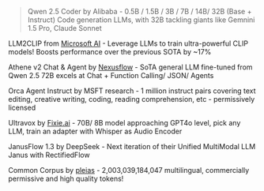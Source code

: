 
> Qwen 2.5 Coder by Alibaba - 0.5B / 1.5B / 3B / 7B / 14B/ 32B (Base + Instruct) Code generation LLMs, with 32B tackling giants like Gemnini 1.5 Pro, Claude Sonnet  
>  
 LLM2CLIP from [Microsoft AI](https://www.linkedin.com/company/microsoft-ai/) - Leverage LLMs to train ultra-powerful CLIP models! Boosts performance over the previous SOTA by ~17%  
>  
 Athene v2 Chat & Agent by [Nexusflow](https://www.linkedin.com/company/nexusflow-ai/) - SoTA general LLM fine-tuned from Qwen 2.5 72B excels at Chat + Function Calling/ JSON/ Agents  
>  
 Orca Agent Instruct by MSFT research - 1 million instruct pairs covering text editing, creative writing, coding, reading comprehension, etc - permissively licensed  
>  
 Ultravox by [Fixie.ai](https://www.linkedin.com/company/fixie-ai/) - 70B/ 8B model approaching GPT4o level, pick any LLM, train an adapter with Whisper as Audio Encoder  
>  
 JanusFlow 1.3 by DeepSeek - Next iteration of their Unified MultiModal LLM Janus with RectifiedFlow  
>  
 Common Corpus by [pleias](https://www.linkedin.com/company/pleias/) - 2,003,039,184,047 multilingual, commercially permissive and high quality tokens!  